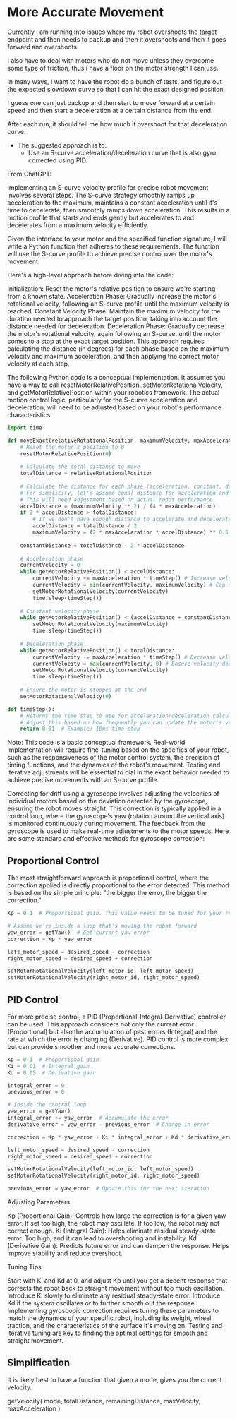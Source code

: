 # More Accurate Movement


Currently I am running into issues where my robot overshoots the target endpoint and then needs to backup and then it overshoots and then it goes forward and overshoots.

I also have to deal with motors who do not move unless they overcome some type of friction, thus 
I have a floor on the motor strength I can use.

In many ways, I want to have the robot do a bunch of tests, and figure out the expected slowdown curve so that I can hit the exact designed position.

I guess one can just backup and then start to move forward at a certain speed and then start a deceleration at a certain distance from the end.

After each run, it should tell me how much it overshoot for that deceleration curve.

- The suggested approach is to:
  - Use an S-curve acceleration/deceleration curve that is also gyro corrected using PID.


From ChatGPT:

Implementing an S-curve velocity profile for precise robot movement involves several steps. The S-curve strategy smoothly ramps up acceleration to the maximum, maintains a constant acceleration until it's time to decelerate, then smoothly ramps down acceleration. This results in a motion profile that starts and ends gently but accelerates to and decelerates from a maximum velocity efficiently.

Given the interface to your motor and the specified function signature, I will write a Python function that adheres to these requirements. The function will use the S-curve profile to achieve precise control over the motor's movement.

Here's a high-level approach before diving into the code:

Initialization: Reset the motor's relative position to ensure we're starting from a known state.
Acceleration Phase: Gradually increase the motor's rotational velocity, following an S-curve profile until the maximum velocity is reached.
Constant Velocity Phase: Maintain the maximum velocity for the duration needed to approach the target position, taking into account the distance needed for deceleration.
Deceleration Phase: Gradually decrease the motor's rotational velocity, again following an S-curve, until the motor comes to a stop at the exact target position.
This approach requires calculating the distance (in degrees) for each phase based on the maximum velocity and maximum acceleration, and then applying the correct motor velocity at each step.

The following Python code is a conceptual implementation. It assumes you have a way to call resetMotorRelativePosition, setMotorRotationalVelocity, and getMotorRelativePosition within your robotics framework. The actual motion control logic, particularly for the S-curve acceleration and deceleration, will need to be adjusted based on your robot's performance characteristics.

```py
import time

def moveExact(relativeRotationalPosition, maximumVelocity, maxAcceleration):
    # Reset the motor's position to 0
    resetMotorRelativePosition(0)
    
    # Calculate the total distance to move
    totalDistance = relativeRotationalPosition
    
    # Calculate the distance for each phase (acceleration, constant, deceleration)
    # For simplicity, let's assume equal distance for acceleration and deceleration phases
    # This will need adjustment based on actual robot performance
    accelDistance = (maximumVelocity ** 2) / (4 * maxAcceleration)
    if 2 * accelDistance > totalDistance:
        # If we don't have enough distance to accelerate and decelerate, adjust the plan
        accelDistance = totalDistance / 2
        maximumVelocity = (2 * maxAcceleration * accelDistance) ** 0.5
    
    constantDistance = totalDistance - 2 * accelDistance
    
    # Acceleration phase
    currentVelocity = 0
    while getMotorRelativePosition() < accelDistance:
        currentVelocity += maxAcceleration * timeStep() # Increase velocity smoothly
        currentVelocity = min(currentVelocity, maximumVelocity) # Cap at max velocity
        setMotorRotationalVelocity(currentVelocity)
        time.sleep(timeStep())
    
    # Constant velocity phase
    while getMotorRelativePosition() < (accelDistance + constantDistance):
        setMotorRotationalVelocity(maximumVelocity)
        time.sleep(timeStep())
    
    # Deceleration phase
    while getMotorRelativePosition() < totalDistance:
        currentVelocity -= maxAcceleration * timeStep() # Decrease velocity smoothly
        currentVelocity = max(currentVelocity, 0) # Ensure velocity doesn't go negative
        setMotorRotationalVelocity(currentVelocity)
        time.sleep(timeStep())
    
    # Ensure the motor is stopped at the end
    setMotorRotationalVelocity(0)

def timeStep():
    # Returns the time step to use for acceleration/deceleration calculations
    # Adjust this based on how frequently you can update the motor's velocity
    return 0.01  # Example: 10ms time step
```

Note: This code is a basic conceptual framework. Real-world implementation will require fine-tuning based on the specifics of your robot, such as the responsiveness of the motor control system, the precision of timing functions, and the dynamics of the robot's movement. Testing and iterative adjustments will be essential to dial in the exact behavior needed to achieve precise movements with an S-curve profile.

Correcting for drift using a gyroscope involves adjusting the velocities of individual motors based on the deviation detected by the gyroscope, ensuring the robot moves straight. This correction is typically applied in a control loop, where the gyroscope's yaw (rotation around the vertical axis) is monitored continuously during movement. The feedback from the gyroscope is used to make real-time adjustments to the motor speeds. Here are some standard and effective methods for gyroscope correction:

## Proportional Control
The most straightforward approach is proportional control, where the correction applied is directly proportional to the error detected. This method is based on the simple principle: "the bigger the error, the bigger the correction."

```py
Kp = 0.1  # Proportional gain. This value needs to be tuned for your robot.

# Assume we're inside a loop that's moving the robot forward
yaw_error = getYaw()  # Get current yaw error
correction = Kp * yaw_error

left_motor_speed = desired_speed - correction
right_motor_speed = desired_speed + correction

setMotorRotationalVelocity(left_motor_id, left_motor_speed)
setMotorRotationalVelocity(right_motor_id, right_motor_speed)
```

## PID Control

For more precise control, a PID (Proportional-Integral-Derivative) controller can be used. This approach considers not only the current error (Proportional) but also the accumulation of past errors (Integral) and the rate at which the error is changing (Derivative). PID control is more complex but can provide smoother and more accurate corrections.

```py
Kp = 0.1  # Proportional gain
Ki = 0.01  # Integral gain
Kd = 0.05  # Derivative gain

integral_error = 0
previous_error = 0

# Inside the control loop
yaw_error = getYaw()
integral_error += yaw_error  # Accumulate the error
derivative_error = yaw_error - previous_error  # Change in error

correction = Kp * yaw_error + Ki * integral_error + Kd * derivative_error

left_motor_speed = desired_speed - correction
right_motor_speed = desired_speed + correction

setMotorRotationalVelocity(left_motor_id, left_motor_speed)
setMotorRotationalVelocity(right_motor_id, right_motor_speed)

previous_error = yaw_error  # Update this for the next iteration
```

Adjusting Parameters

Kp (Proportional Gain): Controls how large the correction is for a given yaw error. If set too high, the robot may oscillate. If too low, the robot may not correct enough.
Ki (Integral Gain): Helps eliminate residual steady-state error. Too high, and it can lead to overshooting and instability.
Kd (Derivative Gain): Predicts future error and can dampen the response. Helps improve stability and reduce overshoot.

Tuning Tips

Start with Ki and Kd at 0, and adjust Kp until you get a decent response that corrects the robot back to straight movement without too much oscillation.
Introduce Ki slowly to eliminate any residual steady-state error.
Introduce Kd if the system oscillates or to further smooth out the response.
Implementing gyroscopic correction requires tuning these parameters to match the dynamics of your specific robot, including its weight, wheel traction, and the characteristics of the surface it's moving on. Testing and iterative tuning are key to finding the optimal settings for smooth and straight movement.


## Simplification

It is likely best to have a function that given a mode, gives you the current velocity.

getVelocity( mode, totalDistance, remainingDistance, maxVelocity, maxAcceleration )
